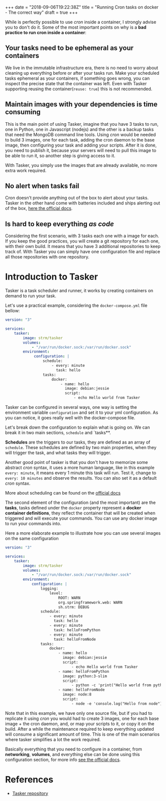 +++
date = "2018-09-06T19:22:38Z"
title = "Running Cron tasks on docker - The correct way"
draft = true
+++

While is perfectly possible to use *cron* inside a container, I strongly advise
you to don't do it. Some of the most important points on why is a **bad
practice to run cron inside a container**:

## Your tasks need to be ephemeral as your containers

We live in the immutable infrastructure era, there is no need to worry about
cleaning up everything before or after your tasks run. Make your scheduled tasks
ephemeral as your containers, if something goes wrong, you can inspect the
precise state that the container was left. Even with Tasker supporting reusing
the container(`reuse: true`) this is not recommended.

## Maintain images with your dependencies is time consuming

This is the main point of using Tasker, imagine that you have 3 tasks to run,
one in Python, one in Javascript (nodejs) and the other is a backup tasks that
need the MongoDB command line tools. Using *cron* would be needed to build 3
images, one for each task, adding the cron daemon to the base image, then
configuring your task and adding your scripts. After it is done, you need to
publish it, because your servers will need to pull this image to be able to run
it, so another step is giving access to it.

With Tasker, you simply use the images that are already available, no more extra
work required.

## No alert when tasks fail

Cron doesn't provide anything out of the box to alert about your tasks. Tasker
in the other hand come with batteries included and ships alerting out of the
box, [here the official docs](https://github.com/opsxcq/tasker#notifications).

## Is hard to keep everything *as code*

Considering the first scenario, with 3 tasks each one with a image for each. If
you keep the good practices, you will create a git repository for each one, with
their own build. It means that you have 3 additional repositories to keep track
of. With Tasker you can simply have one configuration file and replace all those
repositories with one repository.

# Introduction to Tasker

Tasker is a task scheduler and runner, it works by creating containers on demand
to run your task.

Let's use a practical example, considering the `docker-compose.yml` file bellow:

```yml
version: "3"

services:
    tasker:
        image: strm/tasker
        volumes:
            - "/var/run/docker.sock:/var/run/docker.sock"
        environment:
             configuration: |
                 schedule:
                     - every: minute
                       task: hello
                 tasks:
                     docker:
                         - name: hello
                           image: debian:jessie
                           script:
                               - echo Hello world from Tasker
```

Tasker can be configured in several ways, one way is setting the environment
variable `configuration` and set it to your yml configuration. As you can
notice, it goes really well with the docker-compose file.

Let's break down the configuration to explain what is going on. We can break it
in two main sections, `schedule` and `tasks**.

**Schedules** are the triggers to our tasks, they are defined as an array of
`schedule`. These schedules are defined by two main properties, when they will
trigger the task, and what tasks they will trigger.

Another good point of tasker is that you don't have to memorize some abstract
*cron* syntax, it uses a more human language, like in this example `every:
minute`, it means every 1 minute this task will run. Test it, change to `every:
10 minutes` and observe the results. You can also set it as a default *cron*
syntax.

More about scheduling can be found on the [official docs](https://github.com/opsxcq/tasker#scheduler)

The second element of the configuration (and the most important) are the
**tasks**, tasks defined under the `docker` property represent a **docker
container definitions**, they reflect the container that will be created when
triggered and will execute your commands. You can use any docker image to run
your commands into.

Here a more elaborate example to illustrate how you can use several images on the same configuration

```yml
version: "3"

services:
    tasker:
        image: strm/tasker
        volumes:
            - "/var/run/docker.sock:/var/run/docker.sock"
        environment:
            configuration: |
                logging:
                    level:
                        ROOT: WARN
                        org.springframework.web: WARN
                        sh.strm: DEBUG
                schedule:
                    - every: minute
                      task: hello
                    - every: minute
                      task: helloFromPython
                    - every: minute
                      task: helloFromNode
                tasks:
                    docker:
                        - name: hello
                          image: debian:jessie
                          script:
                              - echo Hello world from Tasker
                        - name: helloFromPython
                          image: python:3-slim
                          script:
                              - python -c 'print("Hello world from python")'
                        - name: helloFromNode
                          image: node:8
                          script:
                              - node -e 'console.log("Hello from node")'
```

Note that in this example, we have only one source file, but if you had to
replicate it using *cron* you would had to create 3 images, one for each base
image + the cron daemon, and, or map your scripts to it, or copy it on the
build. After a while the maintenance required to keep everything updated will
consume a significant amount of time. This is one of the main scenarios where
tasker simplifies a lot the work required.

Basically everything that you need to configure in a container, from
**networking**, **volumes**, and everything else can be done using this
configuration section, for more info [see the official
docs](https://github.com/opsxcq/tasker#docker-tasks).

# References

- [Tasker repository](https://github.com/opsxcq/tasker)
